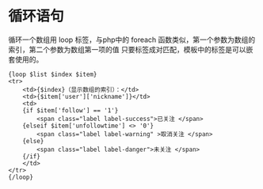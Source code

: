 # 循环语句
循环一个数组用 loop 标签，与php中的 foreach 函数类似，第一个参数为数组的索引，第二个参数为数组第一项的值
只要标签成对匹配，模板中的标签是可以嵌套使用的。
```
{loop $list $index $item}
<tr>
    <td>{$index}（显示数组的索引）：</td>
    <td>{$item['user']['nickname']}</td>
    <td>
    {if $item['follow'] == '1'}
        <span class="label label-success">已关注 </span>
    {elseif $item['unfollowtime'] <> '0'}
        <span class="label label-warning" >取消关注 </span>
    {else}
        <span class="label label-danger">未关注 </span>
    {/if}
    </td>
</tr>
{/loop}

```
